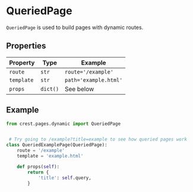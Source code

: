 # QueriedPage

```QueriedPage``` is used to build pages with dynamic routes.

## Properties

| Property       | Type         | Example                     |
|----------------|--------------|-----------------------------|
| ```route```    | ```str```    | ```route='/example'```      |
| ```template``` | ```str```    | ```path='example.html'```   |
| ```props```    | ```dict()``` | See below                   |

## Example
```python
from crest.pages.dynamic import QueriedPage


 # Try going to /example?title=example to see how queried pages work
class QueriedExamplePage(QueriedPage):
    route = '/example'
    template = 'example.html'

    def props(self):
        return {
            'title': self.query,
        }

```